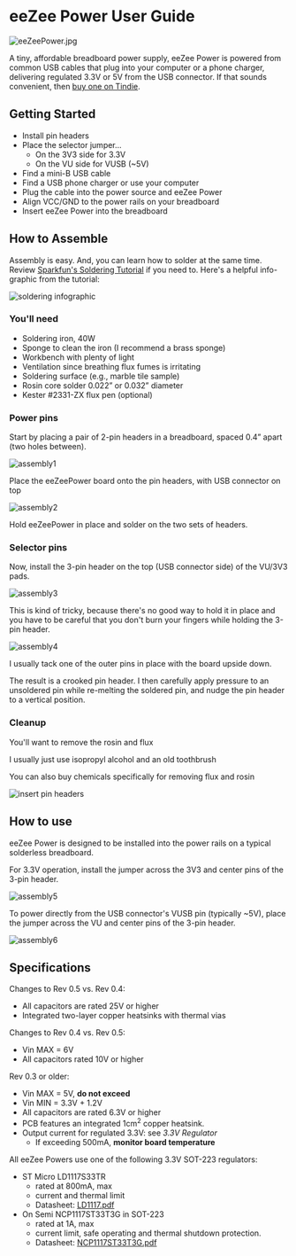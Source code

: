 # eeZee Power User Guide

![eeZeePower.jpg](images/eeZeePower.jpg)

A tiny, affordable breadboard power supply, eeZee Power is powered from common
USB cables that plug into your computer or a phone charger, delivering regulated
3.3V or 5V from the USB connector. If that sounds convenient, then
[buy one on Tindie](https://www.tindie.com/products/bot_thoughts/eezee-power/).

## Getting Started

* Install pin headers
* Place the selector jumper...
  * On the 3V3 side for 3.3V
  * On the VU side for VUSB (~5V)
* Find a mini-B USB cable
* Find a USB phone charger or use your computer
* Plug the cable into the power source and eeZee Power
* Align VCC/GND to the power rails on your breadboard
* Insert eeZee Power into the breadboard

## How to Assemble

Assembly is easy. And, you can learn how to solder at the same time. Review [Sparkfun's Soldering Tutorial](https://learn.sparkfun.com/tutorials/how-to-solder---through-hole-soldering) if you need to. Here's a helpful info-graphic from the tutorial:

![soldering infographic](https://cdn.sparkfun.com/assets/c/d/a/a/9/523b1189757b7fb36e8b456b.jpg)

### You'll need
* Soldering iron, 40W
* Sponge to clean the iron (I recommend a brass sponge)
* Workbench with plenty of light
* Ventilation since breathing flux fumes is irritating
* Soldering surface (e.g., marble tile sample)
* Rosin core solder 0.022” or 0.032” diameter
* Kester #2331-ZX flux pen (optional)

### Power pins
Start by placing a pair of 2-pin headers in a breadboard, spaced 0.4” apart
(two holes between).

![assembly1](images/assembly1.jpg)

Place the eeZeePower board onto the pin headers, with USB connector on top

![assembly2](images/assembly2.jpg)

Hold eeZeePower in place and solder on the two sets of headers.

### Selector pins

Now, install the 3-pin header on the top (USB connector side) of the VU/3V3
pads.

![assembly3](images/assembly3.jpg)

This is kind of tricky, because there's no good way to hold it in place and you
have to be careful that you don't burn your fingers while holding the 3-pin
header.

![assembly4](images/assembly4.jpg)

I usually tack one of the outer pins in place with the board upside down.

The result is a crooked pin header. I then carefully apply pressure to an
unsoldered pin while re-melting the soldered pin, and nudge the pin header to
a vertical position.

### Cleanup

You'll want to remove the rosin and flux

I usually just use isopropyl alcohol and an old toothbrush

You can also buy chemicals specifically for removing flux and rosin

![insert pin headers](images/assembly_isopropyl.jpg)

## How to use

eeZee Power is designed to be installed into the power rails on a typical
solderless breadboard.

For 3.3V operation, install the jumper across the 3V3 and center pins of the
3-pin header.

![assembly5](images/assembly5.jpg)

To power directly from the USB connector's VUSB pin (typically ~5V), place the
jumper across the VU and center pins of the 3-pin header.

![assembly6](images/assembly6.jpg)

## Specifications

Changes to Rev 0.5 vs. Rev 0.4:

  * All capacitors are rated 25V or higher
  * Integrated two-layer copper heatsinks with thermal vias

Changes to Rev 0.4 vs. Rev 0.5:

  * Vin MAX = 6V
  * All capacitors rated 10V or higher

Rev 0.3 or older:

  * Vin MAX = 5V, **do not exceed**
  * Vin MIN = 3.3V + 1.2V
  * All capacitors are rated 6.3V or higher
  * PCB features an integrated 1cm<sup>2</sup> copper heatsink.
  * Output current for regulated 3.3V: see *3.3V Regulator*
    * If exceeding 500mA, **monitor board temperature**

All eeZee Powers use one of the following 3.3V SOT-223 regulators:

  * ST Micro LD1117S33TR
    * rated at 800mA, max
    * current and thermal limit
    * Datasheet: [LD1117.pdf](http://www.st.com/web/en/resource/technical/document/datasheet/CD00000544.pdf)
  * On Semi NCP1117ST33T3G in SOT-223
    * rated at 1A, max
    * current limit, safe operating and thermal shutdown protection.
    * Datasheet: [NCP1117ST33T3G.pdf](http://datasheet.octopart.com/NCP1117ST33T3G-ON-Semiconductor-datasheet-11536806.pdf)
